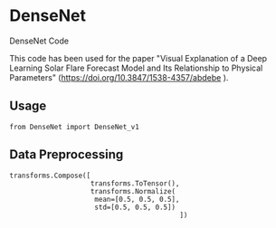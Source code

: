 # DenseNet
DenseNet Code

This code has been used for the paper "Visual Explanation of a Deep Learning Solar Flare Forecast Model and Its Relationship to Physical Parameters" (https://doi.org/10.3847/1538-4357/abdebe ).

## Usage
```
from DenseNet import DenseNet_v1
```

## Data Preprocessing
```
transforms.Compose([
                    transforms.ToTensor(),
                    transforms.Normalize(
                     mean=[0.5, 0.5, 0.5],
                     std=[0.5, 0.5, 0.5])
                                          ])
```
